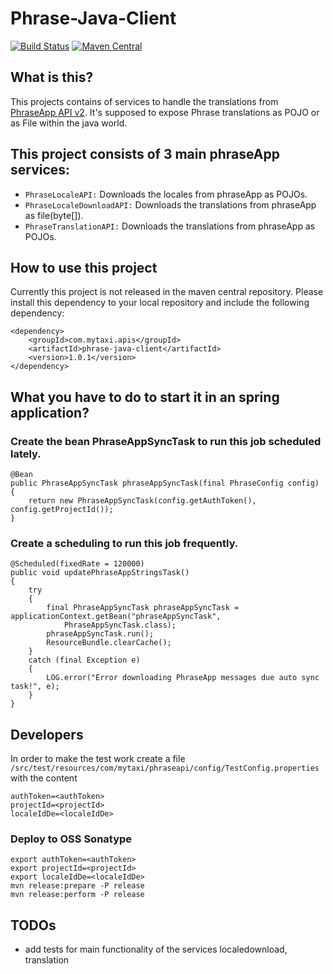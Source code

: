 # Phrase-Java-Client 
[![Build Status](https://travis-ci.org/mytaxi/phrase-java-client.svg?branch=master)](https://travis-ci.org/mytaxi/phrase-java-client)
[![Maven Central](https://maven-badges.herokuapp.com/maven-central/com.mytaxi.apis/phrase-java-client/badge.svg)](https://maven-badges.herokuapp.com/maven-central/com.mytaxi.apis/phrase-java-client)
## What is this?
This projects contains of services to handle the translations from [PhraseApp API v2](http://docs.phraseapp.com/api/v2/).
It's supposed to expose Phrase translations as POJO or as File within the java world.

## This project consists of 3 main phraseApp services:
- `PhraseLocaleAPI:` Downloads the locales from phraseApp as POJOs.
- `PhraseLocaleDownloadAPI:` Downloads the translations from phraseApp as file(byte[]).
- `PhraseTranslationAPI:` Downloads the translations from phraseApp as POJOs.


## How to use this project
Currently this project is not released in the maven central repository.
Please install this dependency to your local repository and include the following dependency:
```
<dependency>
    <groupId>com.mytaxi.apis</groupId>
    <artifactId>phrase-java-client</artifactId>
    <version>1.0.1</version>
</dependency>
```


## What you have to do to start it in an spring application?

### Create the bean PhraseAppSyncTask to run this job scheduled lately.

    @Bean
    public PhraseAppSyncTask phraseAppSyncTask(final PhraseConfig config)
    {
        return new PhraseAppSyncTask(config.getAuthToken(), config.getProjectId());
    }

### Create a scheduling to run this job frequently.

    @Scheduled(fixedRate = 120000)
    public void updatePhraseAppStringsTask()
    {
        try
        {
            final PhraseAppSyncTask phraseAppSyncTask = applicationContext.getBean("phraseAppSyncTask",
                PhraseAppSyncTask.class);
            phraseAppSyncTask.run();
            ResourceBundle.clearCache();
        }
        catch (final Exception e)
        {
            LOG.error("Error downloading PhraseApp messages due auto sync task!", e);
        }
    }

## Developers
In order to make the test work create a file `/src/test/resources/com/mytaxi/phraseapi/config/TestConfig.properties` with the content
```properties
authToken=<authToken>
projectId=<projectId>
localeIdDe=<localeIdDe>
```

### Deploy to OSS Sonatype
```
export authToken=<authToken>
export projectId=<projectId>
export localeIdDe=<localeIdDe>
mvn release:prepare -P release
mvn release:perform -P release
```

## TODOs
- add tests for main functionality of the services localedownload, translation

